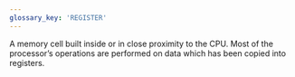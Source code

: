 ```yaml
---
glossary_key: 'REGISTER'
---
```


A memory cell built inside or in close proximity to the CPU. Most of the processor’s operations are performed on data which has been copied into registers.

